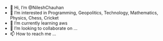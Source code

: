 - 👋 Hi, I’m @NileshChauhan
- 👀 I’m interested in Programming, Geopolitics, Technology, Mathematics, Physics, Chess, Cricket
- 🌱 I’m currently learning aws
- 💞️ I’m looking to collaborate on ...
- 📫 How to reach me ...

<!---
NileshChauhan-CHOCOS/NileshChauhan-CHOCOS is a ✨ special ✨ repository because its `README.md` (this file) appears on your GitHub profile.
You can click the Preview link to take a look at your changes.
--->
